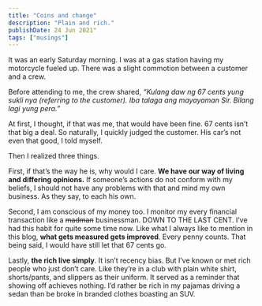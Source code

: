 ```yaml
---
title: "Coins and change"
description: "Plain and rich."
publishDate: 24 Jun 2021"
tags: ["musings"]
---
```


It was an early Saturday morning. I was at a gas station having my motorcycle fueled up. There was a slight commotion between a customer and a crew.

Before attending to me, the crew shared, _“Kulang daw ng 67 cents yung sukli nya (referring to the customer). Iba talaga ang mayayaman Sir. Bilang lagi yung pera.”_

At first, I thought, if that was me, that would have been fine. 67 cents isn’t that big a deal. So naturally, I quickly judged the customer. His car’s not even that good, I told myself.

Then I realized three things.

First, if that’s the way he is, why would I care. **We have our way of living and differing opinions.** If someone’s actions do not conform with my beliefs, I should not have any problems with that and mind my own business. As they say, to each his own.

Second, I am conscious of my money too. I monitor my every financial transaction like a ~~madman~~ businessman. DOWN TO THE LAST CENT. I’ve had this habit for quite some time now. Like what I always like to mention in this blog, **what gets measured gets improved**. Every penny counts. That being said, I would have still let that 67 cents go.

Lastly, **the rich live simply**. It isn’t recency bias. But I’ve known or met rich people who just don’t care. Like they’re in a club with plain white shirt, shorts/pants, and slippers as their uniform. It served as a reminder that showing off achieves nothing. I’d rather be rich in my pajamas driving a sedan than be broke in branded clothes boasting an SUV.
